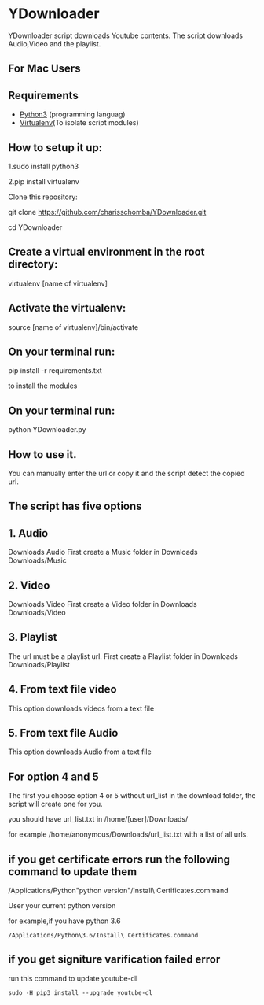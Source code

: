 # YDownloader
YDownloader script downloads Youtube contents.
The script downloads Audio,Video and the playlist.

## For Mac Users

## Requirements

- [Python3](https://www.python.org/) (programming languag)
- [Virtualenv](https://virtualenv.pypa.io/en/stable/)(To isolate script modules)

## How to setup it up:

1.sudo install python3

2.pip install virtualenv

Clone this repository:

git clone  https://github.com/charisschomba/YDownloader.git

cd YDownloader

## Create a virtual environment in the root directory:

virtualenv [name of virtualenv]

## Activate the virtualenv:

source [name of virtualenv]/bin/activate

## On your terminal run:

pip install -r requirements.txt

to install the modules

## On your terminal run:

python YDownloader.py


## How to use it.
You can manually enter the url or copy it and the script detect the copied url.

## The  script has five options
## 1. Audio

Downloads Audio
First create a Music folder in Downloads
Downloads/Music

## 2. Video

Downloads Video
First create a Video folder in Downloads
Downloads/Video

## 3. Playlist

The url must be a playlist url.
First create a Playlist folder in Downloads
Downloads/Playlist

## 4. From text file video

This option downloads videos from a text file

## 5. From text file Audio

This option downloads Audio from a text file

## For option 4 and 5

The first you choose option 4 or 5 without url_list in the download folder,
the script will create one for you.

you should have url_list.txt in /home/[user]/Downloads/

for example /home/anonymous/Downloads/url_list.txt with a list of all urls.

## if you get certificate errors run the following command to update them
/Applications/Python\"python version"/Install\ Certificates.command

User your current python version

for example,if you have python 3.6

`/Applications/Python\3.6/Install\ Certificates.command`
## if you get signiture varification failed error

run this command to update youtube-dl

`sudo -H pip3 install --upgrade youtube-dl`












